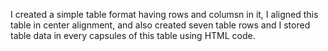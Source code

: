 I created a simple table format having rows and columsn in it,
I aligned this table in center alignment,
and also created seven table rows and I stored table data in every capsules of this table using HTML code.
